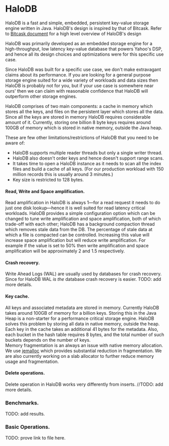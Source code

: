# HaloDB

HaloDB is a fast and simple, embedded, persistent key-value storage engine written in Java. 
HaloDB's design is inspired by that of Bitcask. Refer to [Bitcask document](http://basho.com/wp-content/uploads/2015/05/bitcask-intro.pdf) for a high level overview of HaloDB's design 

HaloDB was primarily developed as an embedded storage engine for a high-throughput, low latency 
key-value database that powers Yahoo's DSP, and hence all its design choices and optimizations were
for this specific use case. 

Since HaloDB was built for a specific use case, we don't make extravagant claims about its performance. 
If you are looking for a general purpose storage engine suited for a wide variety of workloads and data sizes then 
HaloDB is probably not for you, but if your use case is somewhere near ours' then we can claim
with reasonable confidence that HaloDB will outperform other storage engines. 

HaloDB comprises of two main components: a cache in memory which stores all the keys, and files on
the persistent layer which stores all the data. Since all the keys are stored in memory HaloDB
requires considerable amount of it. Currently, storing one billion 8 byte keys requires around 
100GB of memory which is stored in native memory, outside the Java heap. 

These are few other limitations/restrictions of HaloDB that you need to be aware of:
* HaloDB supports multiple reader threads but only a single writer thread.
* HaloDB also doesn't order keys and hence doesn't support range scans.
* It takes time to open a HaloDB instance as it needs to scan all the index files and build a cache of all keys. 
    (For our production workload with 150 million records this is usually around 3 minutes.)
* Key size is restricted to 128 bytes. 


#### Read, Write and Space amplification.
Read amplification in HaloDB is always 1—for a read request it needs to do just one disk lookup—hence it is well suited for read latency critical workloads. 
HaloDB provides a simple configuration option which can be changed to tune write amplification and space amplification, both of which trade-off with each other;
HaloDB has a background compaction thread which removes stale data from the DB. The percentage of stale data at which a file is compacted can be controlled. Increasing this value
will increase space amplification but will reduce write amplification. For example if the value is set to 50% then write amplification
and space amplification will be approximately 2 and 1.5 respectively. 

#### Crash recovery.
Write Ahead Logs (WAL) are usually used by databases for crash recovery. Since for HaloDB WAL _is the_ database crash recovery
is easier. 
  TODO: add more details. 
  
#### Key cache. 
All keys and associated metadata are stored in memory. Currently HaloDB takes around 100GB of memory for a billion keys. 
Storing this in the Java Heap is a non-starter for a performance critical storage engine. HaloDB solves this problem by storing 
all data in native memory, outside the heap. Each key in the cache takes an additional 41 bytes for the metadata. Also, each bucket
in the hash table requires 8 bytes, and the total number of such buckets depends on the number of keys.  
Memory fragmentation is an always an issue with native memory allocation. We use [jemalloc](http://jemalloc.net/) which 
provides substantial reduction in fragmentation. We are also currently working on a slab allocator to further reduce memory usage
and fragmentation. 

#### Delete operations. 
Delete operation in HaloDB works very differently from inserts. //TODO: add more details. 

### Benchmarks.
  TODO: add results. 
  
### Basic Operations. 
  TODO: prove link to file here.   
  
  